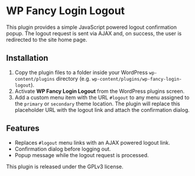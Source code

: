 # WP Fancy Login Logout

This plugin provides a simple JavaScript powered logout confirmation popup. The logout request is sent via AJAX and, on success, the user is redirected to the site home page.

## Installation

1. Copy the plugin files to a folder inside your WordPress `wp-content/plugins` directory (e.g. `wp-content/plugins/wp-fancy-login-logout`).
2. Activate **WP Fancy Login Logout** from the WordPress plugins screen.
3. Add a custom menu item with the URL `#logout` to any menu assigned to the `primary` or `secondary` theme location. The plugin will replace this placeholder URL with the logout link and attach the confirmation dialog.

## Features

- Replaces `#logout` menu links with an AJAX powered logout link.
- Confirmation dialog before logging out.
- Popup message while the logout request is processed.

This plugin is released under the GPLv3 license.
